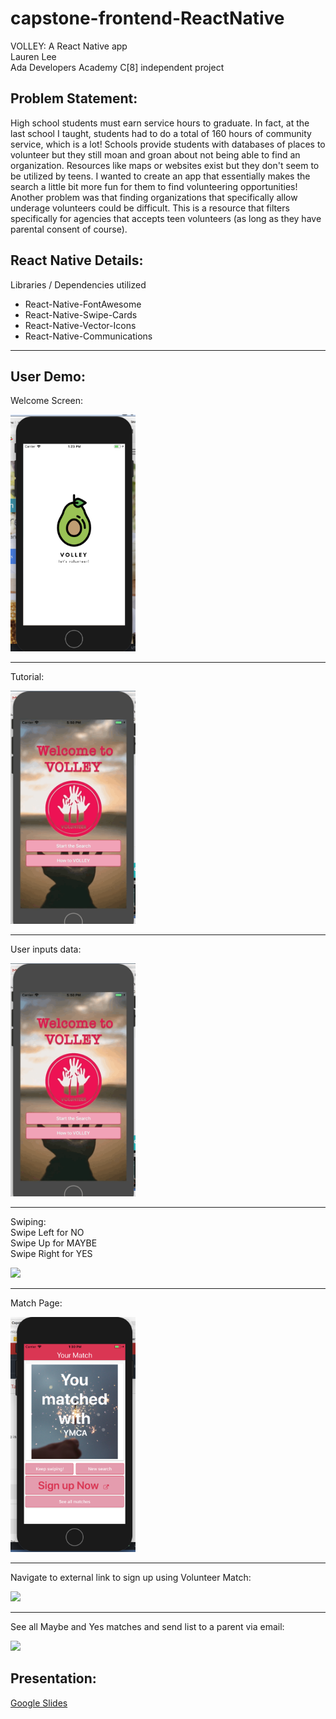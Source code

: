 # capstone-frontend-ReactNative
VOLLEY: A React Native app  
Lauren Lee  
Ada Developers Academy C[8] independent project

## Problem Statement:
High school students must earn service hours to graduate. 
In fact, at the last school I taught, students had to do a total of 160 hours of community service, which is a lot! 
Schools provide students with databases of places to volunteer but they still moan and groan about not being able to find an organization. 
Resources like maps or websites exist but they don't seem to be utilized by teens. 
I wanted to create an app that essentially makes the search a little bit more fun for them to find volunteering opportunities! 
Another problem was that finding organizations that specifically allow underage volunteers could be difficult. 
This is a resource that filters specifically for agencies that accepts teen volunteers (as long as they have parental consent of course).

## React Native Details: 
Libraries / Dependencies utilized
- React-Native-FontAwesome 
- React-Native-Swipe-Cards 
- React-Native-Vector-Icons 
- React-Native-Communications 
-----
## User Demo: 

Welcome Screen:

<img src="https://github.com/laurenelee/capstone-frontend-ReactNative/blob/master/screenshots/volley%201.png" width="200">

-----

Tutorial:

<img src="https://github.com/laurenelee/capstone-frontend-ReactNative/blob/master/gifs/volleygif1.gif" width="200">

-----

User inputs data:  

<img src="https://github.com/laurenelee/capstone-frontend-ReactNative/blob/master/gifs/volleygif2.gif" width="200">

-------

Swiping:  
Swipe Left for NO   
Swipe Up for MAYBE  
Swipe Right for YES     

<img src="https://github.com/laurenelee/capstone-frontend-ReactNative/blob/master/gifs/volleygif3.gif" width="200">

-----

Match Page:   

<img src="https://github.com/laurenelee/capstone-frontend-ReactNative/blob/master/screenshots/volley%208.png" width="200">

-----

Navigate to external link to sign up using Volunteer Match:  

<img src="https://github.com/laurenelee/capstone-frontend-ReactNative/blob/master/gifs/volleygif4.gif" width="200">

------

See all Maybe and Yes matches and send list to a parent via email:  

<img src="https://github.com/laurenelee/capstone-frontend-ReactNative/blob/master/gifs/volleygif5.gif" width="200">

## Presentation:
[Google Slides](https://docs.google.com/presentation/d/1AvGYqhV_FjEr8DzLqZmk6H4dve9KL12pU5YCXbqBCss/edit?usp=sharing)
